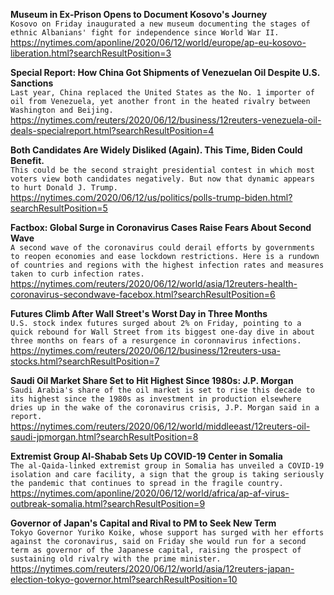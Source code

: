 **Museum in Ex-Prison Opens to Document Kosovo's Journey**\
`Kosovo on Friday inaugurated a new museum documenting the stages of ethnic Albanians' fight for independence since World War II.`\
https://nytimes.com/aponline/2020/06/12/world/europe/ap-eu-kosovo-liberation.html?searchResultPosition=3

**Special Report: How China Got Shipments of Venezuelan Oil Despite U.S. Sanctions**\
`Last year, China replaced the United States as the No. 1 importer of oil from Venezuela, yet another front in the heated rivalry between Washington and Beijing. `\
https://nytimes.com/reuters/2020/06/12/business/12reuters-venezuela-oil-deals-specialreport.html?searchResultPosition=4

**Both Candidates Are Widely Disliked (Again). This Time, Biden Could Benefit.**\
`This could be the second straight presidential contest in which most voters view both candidates negatively. But now that dynamic appears to hurt Donald J. Trump.`\
https://nytimes.com/2020/06/12/us/politics/polls-trump-biden.html?searchResultPosition=5

**Factbox: Global Surge in Coronavirus Cases Raise Fears About Second Wave**\
`A second wave of the coronavirus could derail efforts by governments to reopen economies and ease lockdown restrictions. Here is a rundown of countries and regions with the highest infection rates and measures taken to curb infection rates.`\
https://nytimes.com/reuters/2020/06/12/world/asia/12reuters-health-coronavirus-secondwave-facebox.html?searchResultPosition=6

**Futures Climb After Wall Street's Worst Day in Three Months**\
`U.S. stock index futures surged about 2% on Friday, pointing to a quick rebound for Wall Street from its biggest one-day dive in about three months on fears of a resurgence in coronnavirus infections.`\
https://nytimes.com/reuters/2020/06/12/business/12reuters-usa-stocks.html?searchResultPosition=7

**Saudi Oil Market Share Set to Hit Highest Since 1980s: J.P. Morgan**\
`Saudi Arabia's share of the oil market is set to rise this decade to its highest since the 1980s as investment in production elsewhere dries up in the wake of the coronavirus crisis, J.P. Morgan said in a report.`\
https://nytimes.com/reuters/2020/06/12/world/middleeast/12reuters-oil-saudi-jpmorgan.html?searchResultPosition=8

**Extremist Group Al-Shabab Sets Up COVID-19 Center in Somalia**\
`The al-Qaida-linked extremist group in Somalia has unveiled a COVID-19 isolation and care facility, a sign that the group is taking seriously the pandemic that continues to spread in the fragile country.`\
https://nytimes.com/aponline/2020/06/12/world/africa/ap-af-virus-outbreak-somalia.html?searchResultPosition=9

**Governor of Japan's Capital and Rival to PM to Seek New Term**\
`Tokyo Governor Yuriko Koike, whose support has surged with her efforts against the coronavirus, said on Friday she would run for a second term as governor of the Japanese capital, raising the prospect of sustaining old rivalry with the prime minister.`\
https://nytimes.com/reuters/2020/06/12/world/asia/12reuters-japan-election-tokyo-governor.html?searchResultPosition=10

